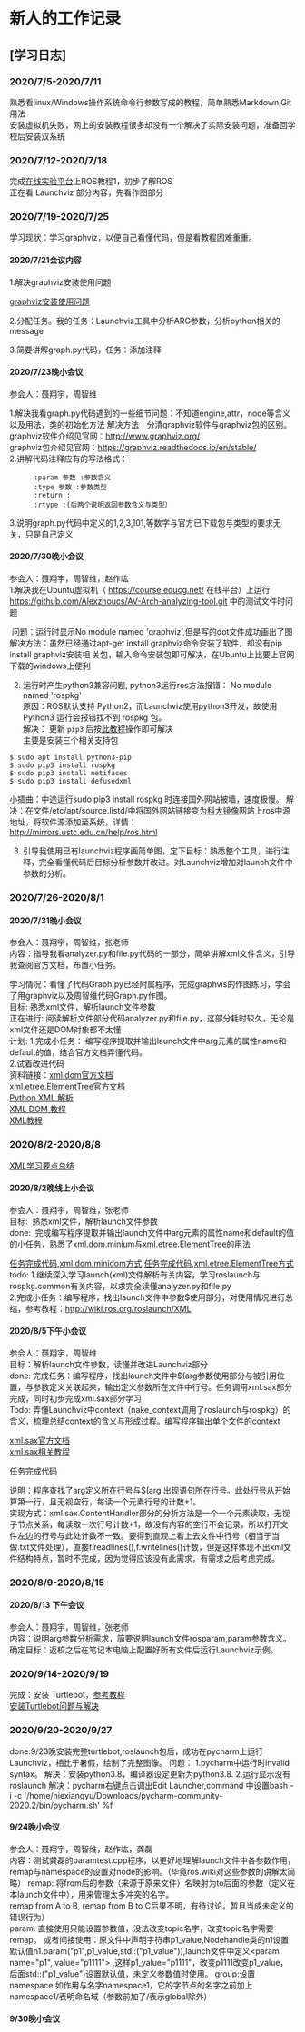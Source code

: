 # 新人的工作记录

## [学习日志]

### 2020/7/5-2020/7/11

  熟悉看linux/Windows操作系统命令行参数写成的教程，简单熟悉Markdown,Git用法  
  安装虚拟机失败，网上的安装教程很多却没有一个解决了实际安装问题，准备回学校后安装双系统  

### 2020/7/12-2020/7/18  

  完成[在线实验平台](https://course.educg.net)上ROS教程1，初步了解ROS  
  正在看 Launchviz 部分内容，先看作图部分  

### 2020/7/19-2020/7/25

学习现状：学习graphviz，以便自己看懂代码，但是看教程困难重重。

#### 2020/7/21会议内容 
 1.解决graphviz安装使用问题

  [graphviz安装使用问题](./graphviz安装使用问题.md)

 2.分配任务。我的任务：Launchviz工具中分析ARG参数，分析python相关的message 

 3.简要讲解graph.py代码，任务：添加注释 

 #### 2020/7/23晚小会议
 参会人：聂翔宇，周智维 

 1.解决我看graph.py代码遇到的一些细节问题：不知道engine,attr，node等含义以及用法，类的初始化方法
    解决方法：分清graphviz软件与graphviz包的区别。      
    graphviz软件介绍见官网：http://www.graphviz.org/  
    graphviz包介绍见官网：https://graphviz.readthedocs.io/en/stable/   
 2.讲解代码注释应有的写法格式：  

```
      :param 参数 :参数含义     
      :type 参数 :参数类型      
      :return :    
      :rtype :(后两个说明返回参数含义与类型）    
```


  3.说明graph.py代码中定义的1,2,3,101,等数字与官方已下载包与类型的要求无关，只是自己定义

  #### 2020/7/30晚小会议
 参会人：聂翔宇，周智维，赵作竑  
 1.解决我在Ubuntu虚拟机（ https://course.educg.net/ 在线平台）上运行 https://github.com/Alexzhoucs/AV-Arch-analyzing-tool.git 中的测试文件时问题

​    问题：运行时显示No module named 'graphviz',但是写的dot文件成功画出了图  
​    解决方法：虽然已经通过apt-get install graphviz命令安装了软件，却没有pip install graphviz安装相 关包，输入命令安装包即可解决，在Ubuntu上比要上官网下载的windows上便利  

 2. 运行时产生python3兼容问题, python3运行ros方法报错： No module named 'rospkg'      
    原因：ROS默认支持 Python2，而Launchviz使用python3开发，故使用 Python3 运行会报错找不到 rospkg 包。    
    解决： 更新 `pip3` 后按[此教程](https://blog.csdn.net/weixin_43046653/article/details/102930894)操作即可解决       
          主要是安装三个相关支持包  

```
$ sudo apt install python3-pip   
$ sudo pip3 install rospkg   
$ sudo pip3 install netifaces   
$ sudo pip3 install defusedxml   
```

小插曲：中途运行sudo pip3 install rospkg 时连接国外网站被墙，速度极慢。
解决：在文件/etc/apt/source.listd/中将国外网站链接变为[科大镜像](http://mirrors.ustc.edu.cn/)网站上ros中源地址，将软件源添加至系统，详情：  
        http://mirrors.ustc.edu.cn/help/ros.html      

 3. 引导我使用已有launchviz程序画简单图，定下目标：熟悉整个工具，进行注释，完全看懂代码后目标分析参数并改进。对Launchviz增加对launch文件中参数的分析。

  ### 2020/7/26-2020/8/1  
   #### 2020/7/31晚小会议
   参会人：聂翔宇，周智维，张老师  
   内容：指导我看analyzer.py和file.py代码的一部分，简单讲解xml文件含义，引导我查阅官方文档，布置小任务。

  学习情况：看懂了代码Graph.py已经附属程序，完成graphvis的作图练习，学会了用graphviz以及周智维代码Graph.py作图。   
  目标:    熟悉xml文件，解析launch文件参数  
  正在进行:  阅读解析文件部分代码analyzer.py和file.py，这部分耗时较久，无论是xml文件还是DOM对象都不太懂   
  计划: 1.完成小任务： 编写程序提取并输出launch文件中arg元素的属性name和default的值，结合官方文档弄懂代码。       
           2.试着改进代码  
  资料链接：[xml.dom官方文档](https://docs.python.org/2/library/xml.dom.minidom.html)  
          [xml.etree.ElementTree官方文档](https://docs.python.org/2/library/xml.etree.elementtree.html#module-xml.etree.ElementTree)   
          [Python XML 解析](https://www.runoob.com/python/python-xml.html)     
          [XML DOM 教程](https://www.runoob.com/dom/dom-tutorial.html)   
          [XML教程](https://www.runoob.com/xml/xml-tutorial.html)   
          

 ### 2020/8/2-2020/8/8  
   [XML学习要点总结](./XML学习要点总结)     
   #### 2020/8/2晚线上小会议  
   参会人：聂翔宇，周智维，张老师    
   目标:  熟悉xml文件，解析launch文件参数  
   done:  完成编写程序提取并输出launch文件中arg元素的属性name和default的值的小任务，熟悉了xml.dom.minium与xml.etree.ElementTree的用法    

[任务完成代码,xml.dom.minidom方式](./my_analysis.py)
[任务完成代码,xml.etree.ElementTree方式](./my_analysis2.py)
   todo:  1.继续深入学习launch(xml)文件解析有关内容，学习roslaunch与 rospkg.common有关内容，以求完全读懂analyzer.py和file.py   
           2.完成小任务：编写程序，找出launch文件中参数$使用部分，对使用情况进行总结，参考教程：http://wiki.ros.org/roslaunch/XML  
          

   #### 2020/8/5下午小会议  
   参会人：聂翔宇，周智维  
   目标：解析launch文件参数，读懂并改进Launchviz部分  
   done: 完成任务：编写程序，找出launch文件中$(arg参数使用部分与被引用位置，与参数定义关联起来，输出定义参数所在文件中行号。任务调用xml.sax部分完成，同时初步完成xml.sax部分学习  
   Todo: 弄懂Launchviz中context（nake_context调用了roslaunch与rospkg）的含义，梳理总结context的含义与形成过程。编写程序输出单个文件的context   

   [xml.sax官方文档](https://docs.python.org/3/library/xml.sax.html)        
   [xml.sax相关教程](https://www.jianshu.com/p/9c9802ab4989)       

[任务完成代码](./my_find_arg.py)

   说明：程序查找了arg定义所在行号与$(arg 出现语句所在行号。此处行号从<launch>开始算第一行，且无视空行，每读一个元素行号的计数+1。      
   实现方式：xml.sax.ContentHandler部分的分析方法是一个一个元素读取，无视子节点关系，每读取一次行号计数+1，故没有内容的空行不会记录，所以打开文件左边的行号与此处计数不一致。要得到直观上看上去文件中行号（相当于当做.txt文件处理），直接f.readlines(),f.writelines()计数，但是这样体现不出xml文件结构特点，暂时不完成，因为觉得应该没有此需求，有需求之后考虑完成。

 ### 2020/8/9-2020/8/15

   #### 2020/8/13 下午会议   
   参会人：聂翔宇，周智维，张老师    
   内容：说明arg参数分析需求，简要说明launch文件rosparam,param参数含义。   
   确定目标：返校之后在笔记本电脑上配置好所有文件后运行Launchviz示例。    

### 2020/9/14-2020/9/19
   完成：安装 Turtlebot，[参考教程](https://github.com/S4Plus/ABC/blob/master/ROS/Turtlebot.md)            
   [安装Turtlebot问题与解决](./安装Turtlebot问题与解决.md)
     

### 2020/9/20-2020/9/27  
   done:9/23晚安装完整turtlebot,roslaunch包后，成功在pycharm上运行Launchviz，相比于暑假，绘制了完整图像。
问题：
1.pycharm中运行时invalid syntax。
 解决：安装python3.8，编译器设定更新为python3.8.
2.运行显示没有roslaunch
解决：pycharm右键点击调出Edit Launcher,command 中设置bash -i -c '/home/niexiangyu/Downloads/pycharm-community-2020.2/bin/pycharm.sh' %f   
        


#### 9/24晚小会议    
参会人：聂翔宇，周智维，赵作竑，龚磊  
      内容：测试龚磊的paramtest.cpp程序，以更好地理解launch文件中各参数作用，remap与namespace的设置对node的影响。（毕竟ros.wiki对这些参数的讲解太简略）
      remap: 将from后的参数（来源于原来文件）名映射为to后面的参数（定义在本launch文件中），用来管理太多冲突的名字。   
      remap from A to B, remap from B to C后果不明，有待讨论，暂且当成未定义的错误行为）  
      param: 直接使用只能设置参数值，没法改变topic名字，改变topic名字需要remap。   或者间接使用：原文件中声明字符串p1_value,Nodehandle类的n1设置默认值n1.param("p1",p1_value,std::("p1_value")),launch文件中定义<param name="p1", value="p1111"> ,这样p1_value="p1111"，改变p1111改变p1_value，后面std::("p1_value")设置默认值，未定义参数值时使用。
      group:设置namespace,如作用与名字namespace1，它的字节点的名字之前加上namespace1/表明命名域（参数前加了/表示global除外）



#### 9/30晚小会议

